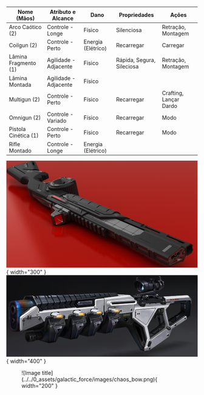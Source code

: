 | Nome (Mãos)          | Atributo e Alcance    | Dano               | Propriedades              | Ações                  |
| -------------------- | --------------------- | ------------------ | ------------------------- | ---------------------- |
| Arco Caótico (2)     | Controle - Longe      | Físico             | Silenciosa                | Retração, Montagem     |
| Coilgun (2)          | Controle - Perto      | Energia (Elétrico) | Recarregar                | Carregar               |
| Lâmina Fragmento (1) | Agilidade - Adjacente | Físico             | Rápida, Segura, Sileciosa | Retração, Montagem     |
| Lâmina Montada       | Agilidade - Adjacente | Físico             |                           |                        |
| Multigun (2)         | Controle - Perto      | Físico             | Recarregar                | Crafting, Lançar Dardo |
| Omnigun (2)          | Controle - Variado    | Físico             | Recarregar                | Modo                   |
| Pistola Cinética (1) | Controle - Perto      | Físico             | Recarregar                | Modo                   |
| Rifle Montado        | Controle - Longe      | Energia (Elétrico) |                           |                        |

![](../../0_assets/galactic_force/images/omnigun.png){ width="300" }
![](../../0_assets/galactic_force/images/coilgun.png){ width="400" }

<figure markdown="span">
  ![Image title](../../0_assets/galactic_force/images/chaos_bow.png){ width="200" }
</figure>

